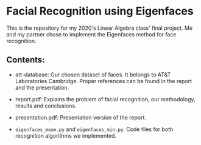 # Facial Recognition using Eigenfaces

This is the repository for my 2020's Linear Algebra class' final project.
Me and my partner chose to implement the Eigenfaces method for face
recognition.

## Contents:
* att-database: Our chosen dataset of faces.
It belongs to AT&T Laboratories Cambridge.
Proper references can be found in the report and the presentation.

* report.pdf: Explains the problem of facial recognition, our
  methodology, results and conclusions.

* presentation.pdf: Presentation version of the report.

* `eigenfaces_mean.py` and `eigenfaces_min.py`: Code files for both
  recognition algorithms we implemented.
